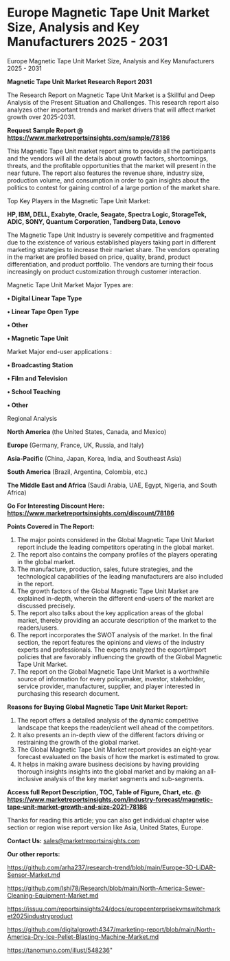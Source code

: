 # Europe Magnetic Tape Unit Market Size, Analysis and Key Manufacturers 2025 - 2031
 Europe Magnetic Tape Unit Market Size, Analysis and Key Manufacturers 2025 - 2031

<strong>Magnetic Tape Unit Market Research Report 2031</strong>

The Research Report on Magnetic Tape Unit Market is a Skillful and Deep Analysis of the Present Situation and Challenges. This research report also analyzes other important trends and market drivers that will affect market growth over 2025-2031.

<strong>Request Sample Report @ <a href=https://www.marketreportsinsights.com/sample/78186>https://www.marketreportsinsights.com/sample/78186</a></strong>

This Magnetic Tape Unit market report aims to provide all the participants and the vendors will all the details about growth factors, shortcomings, threats, and the profitable opportunities that the market will present in the near future. The report also features the revenue share, industry size, production volume, and consumption in order to gain insights about the politics to contest for gaining control of a large portion of the market share.

Top Key Players in the Magnetic Tape Unit Market:

<strong>HP, IBM, DELL, Exabyte, Oracle, Seagate, Spectra Logic, StorageTek, ADIC, SONY, Quantum Corporation, Tandberg Data, Lenovo</strong>

The Magnetic Tape Unit Industry is severely competitive and fragmented due to the existence of various established players taking part in different marketing strategies to increase their market share. The vendors operating in the market are profiled based on price, quality, brand, product differentiation, and product portfolio. The vendors are turning their focus increasingly on product customization through customer interaction.

Magnetic Tape Unit Market Major Types are:

<strong>• Digital Linear Tape Type

• Linear Tape Open Type

• Other

• Magnetic Tape Unit</strong>

Market Major end-user applications :

<strong>• Broadcasting Station

• Film and Television

• School Teaching

• Other</strong>

Regional Analysis

</u><strong><b>North America</b></strong> (the United States, Canada, and Mexico)

<strong><b>Europe </b></strong>(Germany, France, UK, Russia, and Italy)

<strong><b>Asia-Pacific</b></strong> (China, Japan, Korea, India, and Southeast Asia)

<strong><b>South America</b></strong> (Brazil, Argentina, Colombia, etc.)

<strong><b>The Middle East and Africa</b></strong> (Saudi Arabia, UAE, Egypt, Nigeria, and South Africa)

<strong>Go For Interesting Discount Here: <a href=https://www.marketreportsinsights.com/discount/78186>https://www.marketreportsinsights.com/discount/78186</a></strong>

<strong>Points Covered in The Report:</strong>
<ol>
  <li>The major points considered in the Global Magnetic Tape Unit Market report include the leading competitors operating in the global market.</li>
  <li>The report also contains the company profiles of the players operating in the global market.</li>
  <li>The manufacture, production, sales, future strategies, and the technological capabilities of the leading manufacturers are also included in the report.</li>
  <li>The growth factors of the Global Magnetic Tape Unit Market are explained in-depth, wherein the different end-users of the market are discussed precisely.</li>
  <li>The report also talks about the key application areas of the global market, thereby providing an accurate description of the market to the readers/users.</li>
  <li>The report incorporates the SWOT analysis of the market. In the final section, the report features the opinions and views of the industry experts and professionals. The experts analyzed the export/import policies that are favorably influencing the growth of the Global Magnetic Tape Unit Market.</li>
  <li>The report on the Global Magnetic Tape Unit Market is a worthwhile source of information for every policymaker, investor, stakeholder, service provider, manufacturer, supplier, and player interested in purchasing this research document.</li>
</ol>
<strong>Reasons for Buying Global Magnetic Tape Unit Market Report:</strong>

<ol>
  <li>The report offers a detailed analysis of the dynamic competitive landscape that keeps the reader/client well ahead of the competitors.</li>
  <li>It also presents an in-depth view of the different factors driving or restraining the growth of the global market.</li>
  <li>The Global Magnetic Tape Unit Market report provides an eight-year forecast evaluated on the basis of how the market is estimated to grow.</li>
  <li>It helps in making aware business decisions by having providing thorough insights insights into the global market and by making an all-inclusive analysis of the key market segments and sub-segments.</li>
</ol>
<strong>Access full Report Description, TOC, Table of Figure, Chart, etc. @ <a href=https://www.marketreportsinsights.com/industry-forecast/magnetic-tape-unit-market-growth-and-size-2021-78186>https://www.marketreportsinsights.com/industry-forecast/magnetic-tape-unit-market-growth-and-size-2021-78186</a></strong>


Thanks for reading this article; you can also get individual chapter wise section or region wise report version like Asia, United States, Europe.

<strong>Contact Us:</strong>
sales@marketreportsinsights.com

<strong>Our other reports:</strong>

<a href=https://github.com/arha237/research-trend/blob/main/Europe-3D-LiDAR-Sensor-Market.md>https://github.com/arha237/research-trend/blob/main/Europe-3D-LiDAR-Sensor-Market.md</a>

<a href=https://github.com/Ishi78/Research/blob/main/North-America-Sewer-Cleaning-Equipment-Market.md>https://github.com/Ishi78/Research/blob/main/North-America-Sewer-Cleaning-Equipment-Market.md</a>

<a href=https://issuu.com/reportsinsights24/docs/europeenterprisekvmswitchmarket2025industryproduct>https://issuu.com/reportsinsights24/docs/europeenterprisekvmswitchmarket2025industryproduct</a>

<a href=https://github.com/digitalgrowth4347/marketing-report/blob/main/North-America-Dry-Ice-Pellet-Blasting-Machine-Market.md>https://github.com/digitalgrowth4347/marketing-report/blob/main/North-America-Dry-Ice-Pellet-Blasting-Machine-Market.md</a>

<a href=https://tanomuno.com/illust/548236>https://tanomuno.com/illust/548236</a>"
